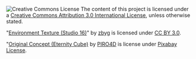 ![Creative Commons License](https://i.creativecommons.org/l/by/3.0/88x31.png) The content of this project is licensed under a [Creative Commons Attribution 3.0 International License](http://creativecommons.org/licenses/by/3.0/), unless otherwise stated.

"[Environment Texture (Studio 16)](https://www.deviantart.com/zbyg/art/HDRi-Pack-2-103458406)" by [zbyg](https://www.deviantart.com/zbyg) is licensed under [CC BY 3.0](https://creativecommons.org/licenses/by/3.0/).

"[Original Concept (Eternity Cube)](https://pixabay.com/illustrations/cube-geometry-construction-model-2366515/) by [PIRO4D](https://piro4d.myportfolio.com/eternityx) is license under [Pixabay License](https://pixabay.com/service/license/).